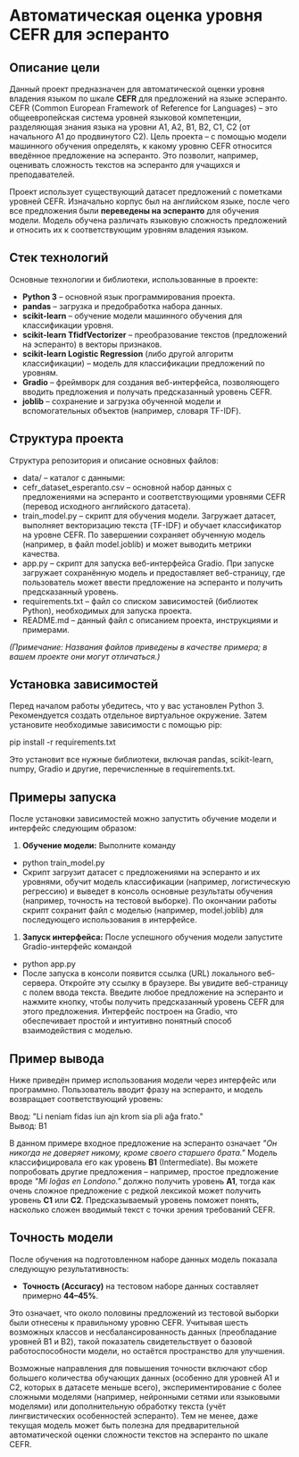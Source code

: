 # Автоматическая оценка уровня CEFR для эсперанто

## Описание цели

Данный проект предназначен для автоматической оценки уровня владения языком по шкале **CEFR** для предложений на языке эсперанто. CEFR (Common European Framework of Reference for Languages) – это общеевропейская система уровней языковой компетенции, разделяющая знания языка на уровни A1, A2, B1, B2, C1, C2 (от начального A1 до продвинутого C2). Цель проекта – с помощью модели машинного обучения определять, к какому уровню CEFR относится введённое предложение на эсперанто. Это позволит, например, оценивать сложность текстов на эсперанто для учащихся и преподавателей.

Проект использует существующий датасет предложений с пометками уровней CEFR. Изначально корпус был на английском языке, после чего все предложения были **переведены на эсперанто** для обучения модели. Модель обучена различать языковую сложность предложений и относить их к соответствующим уровням владения языком.

## Стек технологий

Основные технологии и библиотеки, использованные в проекте:

- **Python 3** – основной язык программирования проекта.
- **pandas** – загрузка и предобработка набора данных.
- **scikit-learn** – обучение модели машинного обучения для классификации уровня.
- **scikit-learn TfidfVectorizer** – преобразование текстов (предложений на эсперанто) в векторы признаков.
- **scikit-learn Logistic Regression** (либо другой алгоритм классификации) – модель для классификации предложений по уровням.
- **Gradio** – фреймворк для создания веб-интерфейса, позволяющего вводить предложения и получать предсказанный уровень CEFR.
- **joblib** – сохранение и загрузка обученной модели и вспомогательных объектов (например, словаря TF-IDF).

## Структура проекта

Структура репозитория и описание основных файлов:

- data/ – каталог с данными:
- cefr_dataset_esperanto.csv – основной набор данных с предложениями на эсперанто и соответствующими уровнями CEFR (перевод исходного английского датасета).
- train_model.py – скрипт для обучения модели. Загружает датасет, выполняет векторизацию текста (TF-IDF) и обучает классификатор на уровне CEFR. По завершении сохраняет обученную модель (например, в файл model.joblib) и может выводить метрики качества.
- app.py – скрипт для запуска веб-интерфейса Gradio. При запуске загружает сохранённую модель и предоставляет веб-страницу, где пользователь может ввести предложение на эсперанто и получить предсказанный уровень.
- requirements.txt – файл со списком зависимостей (библиотек Python), необходимых для запуска проекта.
- README.md – данный файл с описанием проекта, инструкциями и примерами.

_(Примечание: Названия файлов приведены в качестве примера; в вашем проекте они могут отличаться.)_

## Установка зависимостей

Перед началом работы убедитесь, что у вас установлен Python 3. Рекомендуется создать отдельное виртуальное окружение. Затем установите необходимые зависимости с помощью pip:

pip install -r requirements.txt

Это установит все нужные библиотеки, включая pandas, scikit-learn, numpy, Gradio и другие, перечисленные в requirements.txt.

## Примеры запуска

После установки зависимостей можно запустить обучение модели и интерфейс следующим образом:

1.  **Обучение модели:** Выполните команду  
    

- python train_model.py
- Скрипт загрузит датасет с предложениями на эсперанто и их уровнями, обучит модель классификации (например, логистическую регрессию) и выведет в консоль основные результаты обучения (например, точность на тестовой выборке). По окончании работы скрипт сохранит файл с моделью (например, model.joblib) для последующего использования в интерфейсе.

1.  **Запуск интерфейса:** После успешного обучения модели запустите Gradio-интерфейс командой  
    

- python app.py
- После запуска в консоли появится ссылка (URL) локального веб-сервера. Откройте эту ссылку в браузере. Вы увидите веб-страницу с полем ввода текста. Введите любое предложение на эсперанто и нажмите кнопку, чтобы получить предсказанный уровень CEFR для этого предложения. Интерфейс построен на Gradio, что обеспечивает простой и интуитивно понятный способ взаимодействия с моделью.

## Пример вывода

Ниже приведён пример использования модели через интерфейс или программно. Пользователь вводит фразу на эсперанто, и модель возвращает соответствующий уровень:

Ввод: "Li neniam fidas iun ajn krom sia pli aĝa frato."  
Вывод: B1

В данном примере входное предложение на эсперанто означает _"Он никогда не доверяет никому, кроме своего старшего брата."_ Модель классифицировала его как уровень **B1** (Intermediate). Вы можете попробовать другие предложения – например, простое предложение вроде _"Mi loĝas en Londono."_ должно получить уровень **A1**, тогда как очень сложное предложение с редкой лексикой может получить уровень **C1** или **C2**. Предсказываемый уровень поможет понять, насколько сложен вводимый текст с точки зрения требований CEFR.

## Точность модели

После обучения на подготовленном наборе данных модель показала следующую результативность:

- **Точность (Accuracy)** на тестовом наборе данных составляет примерно **44–45%**.

Это означает, что около половины предложений из тестовой выборки были отнесены к правильному уровню CEFR. Учитывая шесть возможных классов и несбалансированность данных (преобладание уровней B1 и B2), такой показатель свидетельствует о базовой работоспособности модели, но остаётся пространство для улучшения.

Возможные направления для повышения точности включают сбор большего количества обучающих данных (особенно для уровней A1 и C2, которых в датасете меньше всего), экспериментирование с более сложными моделями (например, нейронными сетями или языковыми моделями) или дополнительную обработку текста (учёт лингвистических особенностей эсперанто). Тем не менее, даже текущая модель может быть полезна для предварительной автоматической оценки сложности текстов на эсперанто по шкале CEFR.
